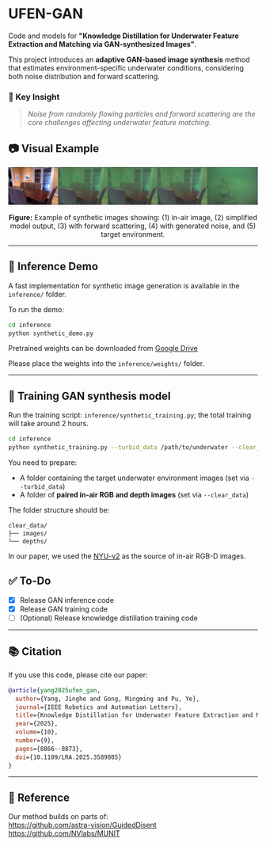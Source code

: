 # UFEN-GAN

Code and models for **"Knowledge Distillation for Underwater Feature Extraction and Matching via GAN-synthesized Images"**.

This project introduces an **adaptive GAN-based image synthesis** method that estimates environment-specific underwater conditions, considering both noise distribution and forward scattering.

### 🔑 Key Insight

>*Noise from randomly flowing particles and forward scattering are the core challenges affecting underwater feature matching.*

## 📷 Visual Example

<p align="center">
  <img src="example.png" alt="Demo Example" width="1000"/>
</p>

<p align="center">
  <strong>Figure:</strong> Example of synthetic images showing: (1) in-air image, (2) simplified model output, (3) with forward scattering, (4) with generated noise, and (5) target environment.
</p>



---

## 🔧 Inference Demo

A fast implementation for synthetic image generation is available in the `inference/` folder.

To run the demo:

```bash
cd inference
python synthetic_demo.py
```

Pretrained weights can be downloaded from [Google Drive](https://drive.google.com/drive/folders/1PBefKnEHxgE8K_xqZ6prpdIxbJKfbE47?usp=drive_link)

Please place the weights into the `inference/weights/` folder.

---

## 🧪 Training GAN synthesis model

Run the training script: `inference/synthetic_training.py`; the total training will take around 2 hours.

```bash
cd inference
python synthetic_training.py --turbid_data /path/to/underwater --clear_data /path/to/clear_data
```

You need to prepare:
- A folder containing the target underwater environment images (set via `--turbid_data`)
- A folder of **paired in-air RGB and depth images** (set via `--clear_data`)

The folder structure should be:
```
clear_data/
├── images/
└── depths/
```

In our paper, we used the [NYU-v2](https://cs.nyu.edu/~fergus/datasets/nyu_depth_v2.html) as the source of in-air RGB-D images.


## ✅ To-Do
- [x] Release GAN inference code
- [x] Release GAN training code
- [ ] (Optional) Release knowledge distillation training code

---

## 📚 Citation

If you use this code, please cite our paper:

```bibtex
@article{yang2025ufen_gan,
  author={Yang, Jinghe and Gong, Mingming and Pu, Ye},
  journal={IEEE Robotics and Automation Letters},
  title={Knowledge Distillation for Underwater Feature Extraction and Matching via GAN-Synthesized Images},
  year={2025},
  volume={10},
  number={9},
  pages={8866--8873},
  doi={10.1109/LRA.2025.3589805}
}
```

---
## 📌 Reference

Our method builds on parts of:  
https://github.com/astra-vision/GuidedDisent  
https://github.com/NVlabs/MUNIT
